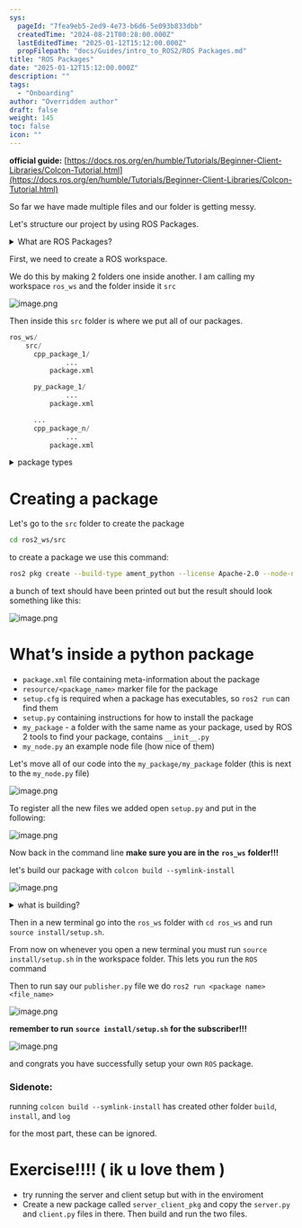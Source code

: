 ```yaml
---
sys:
  pageId: "7fea9eb5-2ed9-4e73-b6d6-5e093b833dbb"
  createdTime: "2024-08-21T00:28:00.000Z"
  lastEditedTime: "2025-01-12T15:12:00.000Z"
  propFilepath: "docs/Guides/intro_to_ROS2/ROS Packages.md"
title: "ROS Packages"
date: "2025-01-12T15:12:00.000Z"
description: ""
tags:
  - "Onboarding"
author: "Overridden author"
draft: false
weight: 145
toc: false
icon: ""
---
```


**official guide:** [https://docs.ros.org/en/humble/Tutorials/Beginner-Client-Libraries/Colcon-Tutorial.html](https://docs.ros.org/en/humble/Tutorials/Beginner-Client-Libraries/Colcon-Tutorial.html)

So far we have made multiple files and our folder is getting messy.

Let's structure our project by using ROS Packages.

<details>

<summary>What are ROS Packages?</summary>

ROS Packages are, as the name implies, packages of code that are highly sharable between ROS developers.

They consist of a folder, `package.xml` file, and source code

```python
      cpp_package_1/
		      ... imagine much code files here ..
          package.xml
```

</details>

First, we need to create a ROS workspace.

We do this by making 2 folders one inside another. I am calling my workspace `ros_ws` and the folder inside it `src`

![image.png](https://prod-files-secure.s3.us-west-2.amazonaws.com/d518164a-d88e-44d1-a4ee-3adb3bd8bce0/70706947-fd18-4537-a67b-e12946812d31/image.png?X-Amz-Algorithm=AWS4-HMAC-SHA256&X-Amz-Content-Sha256=UNSIGNED-PAYLOAD&X-Amz-Credential=ASIAZI2LB4664WVUPJZC%2F20250508%2Fus-west-2%2Fs3%2Faws4_request&X-Amz-Date=20250508T101002Z&X-Amz-Expires=3600&X-Amz-Security-Token=IQoJb3JpZ2luX2VjEMn%2F%2F%2F%2F%2F%2F%2F%2F%2F%2FwEaCXVzLXdlc3QtMiJHMEUCIQD0Y%2BCfC7UfXfmtvaTe3p8QgG%2F9o37fzB5gt%2BjgKJzDgAIgOXUZEWd1PRDYG%2FEZAqlJyhhfrp5BbMDNbAWIMS5cNlgq%2FwMIchAAGgw2Mzc0MjMxODM4MDUiDMxFFjCkqZK4%2BZDVnCrcAx%2BYBm0DmpGuRm%2BN3Mcs3MZCFswmQFps2eCabGnCgzMqvg%2FZWkvaxbva95lWX2Y89ZyyomO54B%2B2TeJ2jKqufmp8yzXKl%2FGw9k%2FgfHPVDT%2F1CwtwWqJAn%2F%2BTUENbOxAmBmH7xyS2ykh%2F67%2FFrI9t6K6ikOqOlKa0ZLrtKt0tER2rLmb3yCnB6EQdnqYB9ywoYx1pMYgrg2c0f39V0cfYtZV7p%2FBjMPHOPlp6FlY50GkNkFeoPyGekxbJOx7fhaoJ3VD9jwLFoD%2FMfxj8ZNQwEgP1mFCZdpe9xeG8HNl2CzwmtVguEM0P35XL5zERyJuyeAsX0t31jm8x1DQ9xSW97aOV5aoJlTHgaflHksPZMZl9XfdFFTKXVSYOHF3b0TuLVhGpO21lt8fx13dObGWbmHvaMR67EIm2mUx5uaSagr5HJc4L%2BrICN4IBcbjsv7gNT%2BKPWszddfSs9%2BtjG%2BN6gtQW9FXX3i5n0EtRiqT3ohO1ysA18oH2Ep68yLRXp1S6oohcauh0HSBsGJ7iFTEc%2FGNx7CHLaaOhSIdfZIGSwPHyswsSk50ia7KjOiP31d%2Fx3JGPdHe96Px32Y%2F9nL4i5rugCbPomTAoQlQwaBzeR2D7KdrcbxiGMukFQI%2FqMPjf8cAGOqUBGGaLmMqvAl4CdU2bfyFEUF3msqrrJdlkYB5VfiLjKJuS%2BH6iN8SsDus5X9RpMd3UBR1DF%2Fs0m%2BEvV%2BFyYOUS3s39D0iY6gpupHmLE7%2FyGpKBpUeswPf%2Ft9JD0KCBZXbgXFWGdkPnKsAAbSfRND1f4KHzNI1kNWzxjlEiEFdL8AFnH0Ne9CvGgouK%2B%2FYzWhS3KdGibRNHhB8j0bu8QdcHfY3N7BXi&X-Amz-Signature=5ab7ff826c4979bfff3d0043f27f50ffd698f2313c5d14d451147fcd21cf98c5&X-Amz-SignedHeaders=host&x-id=GetObject)

Then inside this `src` folder is where we put all of our packages.

```python
ros_ws/
    src/
      cpp_package_1/
		      ...
          package.xml

      py_package_1/
		      ...
          package.xml

      ...
      cpp_package_n/
		      ...
          package.xml

```

<details>

<summary>package types</summary>

packages can be either `C++` or python.

the intern file structure is different for each but for this guide we will stick to creating python packages

</details>

# Creating a package

Let's go to the `src` folder to create the package

```bash
cd ros2_ws/src
```

to create a package we use this command:

```bash
ros2 pkg create --build-type ament_python --license Apache-2.0 --node-name my_node my_package
```

a bunch of text should have been printed out but the result should look something like this:

![image.png](https://prod-files-secure.s3.us-west-2.amazonaws.com/d518164a-d88e-44d1-a4ee-3adb3bd8bce0/e6cf1e3f-8512-4a3e-b131-079f800bf3e8/image.png?X-Amz-Algorithm=AWS4-HMAC-SHA256&X-Amz-Content-Sha256=UNSIGNED-PAYLOAD&X-Amz-Credential=ASIAZI2LB4664WVUPJZC%2F20250508%2Fus-west-2%2Fs3%2Faws4_request&X-Amz-Date=20250508T101002Z&X-Amz-Expires=3600&X-Amz-Security-Token=IQoJb3JpZ2luX2VjEMn%2F%2F%2F%2F%2F%2F%2F%2F%2F%2FwEaCXVzLXdlc3QtMiJHMEUCIQD0Y%2BCfC7UfXfmtvaTe3p8QgG%2F9o37fzB5gt%2BjgKJzDgAIgOXUZEWd1PRDYG%2FEZAqlJyhhfrp5BbMDNbAWIMS5cNlgq%2FwMIchAAGgw2Mzc0MjMxODM4MDUiDMxFFjCkqZK4%2BZDVnCrcAx%2BYBm0DmpGuRm%2BN3Mcs3MZCFswmQFps2eCabGnCgzMqvg%2FZWkvaxbva95lWX2Y89ZyyomO54B%2B2TeJ2jKqufmp8yzXKl%2FGw9k%2FgfHPVDT%2F1CwtwWqJAn%2F%2BTUENbOxAmBmH7xyS2ykh%2F67%2FFrI9t6K6ikOqOlKa0ZLrtKt0tER2rLmb3yCnB6EQdnqYB9ywoYx1pMYgrg2c0f39V0cfYtZV7p%2FBjMPHOPlp6FlY50GkNkFeoPyGekxbJOx7fhaoJ3VD9jwLFoD%2FMfxj8ZNQwEgP1mFCZdpe9xeG8HNl2CzwmtVguEM0P35XL5zERyJuyeAsX0t31jm8x1DQ9xSW97aOV5aoJlTHgaflHksPZMZl9XfdFFTKXVSYOHF3b0TuLVhGpO21lt8fx13dObGWbmHvaMR67EIm2mUx5uaSagr5HJc4L%2BrICN4IBcbjsv7gNT%2BKPWszddfSs9%2BtjG%2BN6gtQW9FXX3i5n0EtRiqT3ohO1ysA18oH2Ep68yLRXp1S6oohcauh0HSBsGJ7iFTEc%2FGNx7CHLaaOhSIdfZIGSwPHyswsSk50ia7KjOiP31d%2Fx3JGPdHe96Px32Y%2F9nL4i5rugCbPomTAoQlQwaBzeR2D7KdrcbxiGMukFQI%2FqMPjf8cAGOqUBGGaLmMqvAl4CdU2bfyFEUF3msqrrJdlkYB5VfiLjKJuS%2BH6iN8SsDus5X9RpMd3UBR1DF%2Fs0m%2BEvV%2BFyYOUS3s39D0iY6gpupHmLE7%2FyGpKBpUeswPf%2Ft9JD0KCBZXbgXFWGdkPnKsAAbSfRND1f4KHzNI1kNWzxjlEiEFdL8AFnH0Ne9CvGgouK%2B%2FYzWhS3KdGibRNHhB8j0bu8QdcHfY3N7BXi&X-Amz-Signature=cccd7325fb450313fe257823060aeae13f1929018538c720e6092491f86a5b3a&X-Amz-SignedHeaders=host&x-id=GetObject)

# What’s inside a python package

- `package.xml` file containing meta-information about the package
- `resource/<package_name>` marker file for the package
- `setup.cfg` is required when a package has executables, so `ros2 run` can find them
- `setup.py` containing instructions for how to install the package
- `my_package` - a folder with the same name as your package, used by ROS 2 tools to find your package, contains `__init__.py`
- `my_node.py` an example node file (how nice of them)

Let's move all of our code into the `my_package/my_package` folder (this is next to the `my_node.py` file)

![image.png](https://prod-files-secure.s3.us-west-2.amazonaws.com/d518164a-d88e-44d1-a4ee-3adb3bd8bce0/9ce58f11-0da9-4d3e-b86d-506a9685d378/image.png?X-Amz-Algorithm=AWS4-HMAC-SHA256&X-Amz-Content-Sha256=UNSIGNED-PAYLOAD&X-Amz-Credential=ASIAZI2LB4664WVUPJZC%2F20250508%2Fus-west-2%2Fs3%2Faws4_request&X-Amz-Date=20250508T101002Z&X-Amz-Expires=3600&X-Amz-Security-Token=IQoJb3JpZ2luX2VjEMn%2F%2F%2F%2F%2F%2F%2F%2F%2F%2FwEaCXVzLXdlc3QtMiJHMEUCIQD0Y%2BCfC7UfXfmtvaTe3p8QgG%2F9o37fzB5gt%2BjgKJzDgAIgOXUZEWd1PRDYG%2FEZAqlJyhhfrp5BbMDNbAWIMS5cNlgq%2FwMIchAAGgw2Mzc0MjMxODM4MDUiDMxFFjCkqZK4%2BZDVnCrcAx%2BYBm0DmpGuRm%2BN3Mcs3MZCFswmQFps2eCabGnCgzMqvg%2FZWkvaxbva95lWX2Y89ZyyomO54B%2B2TeJ2jKqufmp8yzXKl%2FGw9k%2FgfHPVDT%2F1CwtwWqJAn%2F%2BTUENbOxAmBmH7xyS2ykh%2F67%2FFrI9t6K6ikOqOlKa0ZLrtKt0tER2rLmb3yCnB6EQdnqYB9ywoYx1pMYgrg2c0f39V0cfYtZV7p%2FBjMPHOPlp6FlY50GkNkFeoPyGekxbJOx7fhaoJ3VD9jwLFoD%2FMfxj8ZNQwEgP1mFCZdpe9xeG8HNl2CzwmtVguEM0P35XL5zERyJuyeAsX0t31jm8x1DQ9xSW97aOV5aoJlTHgaflHksPZMZl9XfdFFTKXVSYOHF3b0TuLVhGpO21lt8fx13dObGWbmHvaMR67EIm2mUx5uaSagr5HJc4L%2BrICN4IBcbjsv7gNT%2BKPWszddfSs9%2BtjG%2BN6gtQW9FXX3i5n0EtRiqT3ohO1ysA18oH2Ep68yLRXp1S6oohcauh0HSBsGJ7iFTEc%2FGNx7CHLaaOhSIdfZIGSwPHyswsSk50ia7KjOiP31d%2Fx3JGPdHe96Px32Y%2F9nL4i5rugCbPomTAoQlQwaBzeR2D7KdrcbxiGMukFQI%2FqMPjf8cAGOqUBGGaLmMqvAl4CdU2bfyFEUF3msqrrJdlkYB5VfiLjKJuS%2BH6iN8SsDus5X9RpMd3UBR1DF%2Fs0m%2BEvV%2BFyYOUS3s39D0iY6gpupHmLE7%2FyGpKBpUeswPf%2Ft9JD0KCBZXbgXFWGdkPnKsAAbSfRND1f4KHzNI1kNWzxjlEiEFdL8AFnH0Ne9CvGgouK%2B%2FYzWhS3KdGibRNHhB8j0bu8QdcHfY3N7BXi&X-Amz-Signature=b7a5db11675a25ae913040cfce5c3a1729de5c1c312529aab466562ff41ab491&X-Amz-SignedHeaders=host&x-id=GetObject)

To register all the new files we added open `setup.py` and put in the following:

![image.png](https://prod-files-secure.s3.us-west-2.amazonaws.com/d518164a-d88e-44d1-a4ee-3adb3bd8bce0/1cd7c262-4cae-4496-9d75-c178537d24a2/image.png?X-Amz-Algorithm=AWS4-HMAC-SHA256&X-Amz-Content-Sha256=UNSIGNED-PAYLOAD&X-Amz-Credential=ASIAZI2LB4664WVUPJZC%2F20250508%2Fus-west-2%2Fs3%2Faws4_request&X-Amz-Date=20250508T101002Z&X-Amz-Expires=3600&X-Amz-Security-Token=IQoJb3JpZ2luX2VjEMn%2F%2F%2F%2F%2F%2F%2F%2F%2F%2FwEaCXVzLXdlc3QtMiJHMEUCIQD0Y%2BCfC7UfXfmtvaTe3p8QgG%2F9o37fzB5gt%2BjgKJzDgAIgOXUZEWd1PRDYG%2FEZAqlJyhhfrp5BbMDNbAWIMS5cNlgq%2FwMIchAAGgw2Mzc0MjMxODM4MDUiDMxFFjCkqZK4%2BZDVnCrcAx%2BYBm0DmpGuRm%2BN3Mcs3MZCFswmQFps2eCabGnCgzMqvg%2FZWkvaxbva95lWX2Y89ZyyomO54B%2B2TeJ2jKqufmp8yzXKl%2FGw9k%2FgfHPVDT%2F1CwtwWqJAn%2F%2BTUENbOxAmBmH7xyS2ykh%2F67%2FFrI9t6K6ikOqOlKa0ZLrtKt0tER2rLmb3yCnB6EQdnqYB9ywoYx1pMYgrg2c0f39V0cfYtZV7p%2FBjMPHOPlp6FlY50GkNkFeoPyGekxbJOx7fhaoJ3VD9jwLFoD%2FMfxj8ZNQwEgP1mFCZdpe9xeG8HNl2CzwmtVguEM0P35XL5zERyJuyeAsX0t31jm8x1DQ9xSW97aOV5aoJlTHgaflHksPZMZl9XfdFFTKXVSYOHF3b0TuLVhGpO21lt8fx13dObGWbmHvaMR67EIm2mUx5uaSagr5HJc4L%2BrICN4IBcbjsv7gNT%2BKPWszddfSs9%2BtjG%2BN6gtQW9FXX3i5n0EtRiqT3ohO1ysA18oH2Ep68yLRXp1S6oohcauh0HSBsGJ7iFTEc%2FGNx7CHLaaOhSIdfZIGSwPHyswsSk50ia7KjOiP31d%2Fx3JGPdHe96Px32Y%2F9nL4i5rugCbPomTAoQlQwaBzeR2D7KdrcbxiGMukFQI%2FqMPjf8cAGOqUBGGaLmMqvAl4CdU2bfyFEUF3msqrrJdlkYB5VfiLjKJuS%2BH6iN8SsDus5X9RpMd3UBR1DF%2Fs0m%2BEvV%2BFyYOUS3s39D0iY6gpupHmLE7%2FyGpKBpUeswPf%2Ft9JD0KCBZXbgXFWGdkPnKsAAbSfRND1f4KHzNI1kNWzxjlEiEFdL8AFnH0Ne9CvGgouK%2B%2FYzWhS3KdGibRNHhB8j0bu8QdcHfY3N7BXi&X-Amz-Signature=82ee7675198d2d2cfa172c4ce7cdb437def63e9006a15ff64c7b91dc1c9315b6&X-Amz-SignedHeaders=host&x-id=GetObject)

Now back in the command line **make sure you are in the** **`ros_ws`** **folder!!!**

let's build our package with `colcon build --symlink-install`

![image.png](https://prod-files-secure.s3.us-west-2.amazonaws.com/d518164a-d88e-44d1-a4ee-3adb3bd8bce0/2f2a0d27-b173-48fd-b189-5f5c0ce65619/image.png?X-Amz-Algorithm=AWS4-HMAC-SHA256&X-Amz-Content-Sha256=UNSIGNED-PAYLOAD&X-Amz-Credential=ASIAZI2LB4664WVUPJZC%2F20250508%2Fus-west-2%2Fs3%2Faws4_request&X-Amz-Date=20250508T101002Z&X-Amz-Expires=3600&X-Amz-Security-Token=IQoJb3JpZ2luX2VjEMn%2F%2F%2F%2F%2F%2F%2F%2F%2F%2FwEaCXVzLXdlc3QtMiJHMEUCIQD0Y%2BCfC7UfXfmtvaTe3p8QgG%2F9o37fzB5gt%2BjgKJzDgAIgOXUZEWd1PRDYG%2FEZAqlJyhhfrp5BbMDNbAWIMS5cNlgq%2FwMIchAAGgw2Mzc0MjMxODM4MDUiDMxFFjCkqZK4%2BZDVnCrcAx%2BYBm0DmpGuRm%2BN3Mcs3MZCFswmQFps2eCabGnCgzMqvg%2FZWkvaxbva95lWX2Y89ZyyomO54B%2B2TeJ2jKqufmp8yzXKl%2FGw9k%2FgfHPVDT%2F1CwtwWqJAn%2F%2BTUENbOxAmBmH7xyS2ykh%2F67%2FFrI9t6K6ikOqOlKa0ZLrtKt0tER2rLmb3yCnB6EQdnqYB9ywoYx1pMYgrg2c0f39V0cfYtZV7p%2FBjMPHOPlp6FlY50GkNkFeoPyGekxbJOx7fhaoJ3VD9jwLFoD%2FMfxj8ZNQwEgP1mFCZdpe9xeG8HNl2CzwmtVguEM0P35XL5zERyJuyeAsX0t31jm8x1DQ9xSW97aOV5aoJlTHgaflHksPZMZl9XfdFFTKXVSYOHF3b0TuLVhGpO21lt8fx13dObGWbmHvaMR67EIm2mUx5uaSagr5HJc4L%2BrICN4IBcbjsv7gNT%2BKPWszddfSs9%2BtjG%2BN6gtQW9FXX3i5n0EtRiqT3ohO1ysA18oH2Ep68yLRXp1S6oohcauh0HSBsGJ7iFTEc%2FGNx7CHLaaOhSIdfZIGSwPHyswsSk50ia7KjOiP31d%2Fx3JGPdHe96Px32Y%2F9nL4i5rugCbPomTAoQlQwaBzeR2D7KdrcbxiGMukFQI%2FqMPjf8cAGOqUBGGaLmMqvAl4CdU2bfyFEUF3msqrrJdlkYB5VfiLjKJuS%2BH6iN8SsDus5X9RpMd3UBR1DF%2Fs0m%2BEvV%2BFyYOUS3s39D0iY6gpupHmLE7%2FyGpKBpUeswPf%2Ft9JD0KCBZXbgXFWGdkPnKsAAbSfRND1f4KHzNI1kNWzxjlEiEFdL8AFnH0Ne9CvGgouK%2B%2FYzWhS3KdGibRNHhB8j0bu8QdcHfY3N7BXi&X-Amz-Signature=3c293b77c9210616dbfeb03dc0edfa7e8718f8791ecb75dfb06ffe123f24083c&X-Amz-SignedHeaders=host&x-id=GetObject)

<details>

<summary>what is building?</summary>

if you are a CS major at Rose-Hulman you will learn the answer to this in CSSE132

but TLDR; is it combines all the code files into one program that can be run easily 

</details>

Then in a new terminal go into the `ros_ws` folder with `cd ros_ws` and run `source install/setup.sh`. 

From now on whenever you open a new terminal you must run `source install/setup.sh` in the workspace folder. This lets you run the `ROS` command

Then to run say our `publisher.py` file we do `ros2 run <package name> <file_name>`

![image.png](https://prod-files-secure.s3.us-west-2.amazonaws.com/d518164a-d88e-44d1-a4ee-3adb3bd8bce0/4f4b1219-3a44-4632-aa0a-ce3471699f59/image.png?X-Amz-Algorithm=AWS4-HMAC-SHA256&X-Amz-Content-Sha256=UNSIGNED-PAYLOAD&X-Amz-Credential=ASIAZI2LB4664WVUPJZC%2F20250508%2Fus-west-2%2Fs3%2Faws4_request&X-Amz-Date=20250508T101002Z&X-Amz-Expires=3600&X-Amz-Security-Token=IQoJb3JpZ2luX2VjEMn%2F%2F%2F%2F%2F%2F%2F%2F%2F%2FwEaCXVzLXdlc3QtMiJHMEUCIQD0Y%2BCfC7UfXfmtvaTe3p8QgG%2F9o37fzB5gt%2BjgKJzDgAIgOXUZEWd1PRDYG%2FEZAqlJyhhfrp5BbMDNbAWIMS5cNlgq%2FwMIchAAGgw2Mzc0MjMxODM4MDUiDMxFFjCkqZK4%2BZDVnCrcAx%2BYBm0DmpGuRm%2BN3Mcs3MZCFswmQFps2eCabGnCgzMqvg%2FZWkvaxbva95lWX2Y89ZyyomO54B%2B2TeJ2jKqufmp8yzXKl%2FGw9k%2FgfHPVDT%2F1CwtwWqJAn%2F%2BTUENbOxAmBmH7xyS2ykh%2F67%2FFrI9t6K6ikOqOlKa0ZLrtKt0tER2rLmb3yCnB6EQdnqYB9ywoYx1pMYgrg2c0f39V0cfYtZV7p%2FBjMPHOPlp6FlY50GkNkFeoPyGekxbJOx7fhaoJ3VD9jwLFoD%2FMfxj8ZNQwEgP1mFCZdpe9xeG8HNl2CzwmtVguEM0P35XL5zERyJuyeAsX0t31jm8x1DQ9xSW97aOV5aoJlTHgaflHksPZMZl9XfdFFTKXVSYOHF3b0TuLVhGpO21lt8fx13dObGWbmHvaMR67EIm2mUx5uaSagr5HJc4L%2BrICN4IBcbjsv7gNT%2BKPWszddfSs9%2BtjG%2BN6gtQW9FXX3i5n0EtRiqT3ohO1ysA18oH2Ep68yLRXp1S6oohcauh0HSBsGJ7iFTEc%2FGNx7CHLaaOhSIdfZIGSwPHyswsSk50ia7KjOiP31d%2Fx3JGPdHe96Px32Y%2F9nL4i5rugCbPomTAoQlQwaBzeR2D7KdrcbxiGMukFQI%2FqMPjf8cAGOqUBGGaLmMqvAl4CdU2bfyFEUF3msqrrJdlkYB5VfiLjKJuS%2BH6iN8SsDus5X9RpMd3UBR1DF%2Fs0m%2BEvV%2BFyYOUS3s39D0iY6gpupHmLE7%2FyGpKBpUeswPf%2Ft9JD0KCBZXbgXFWGdkPnKsAAbSfRND1f4KHzNI1kNWzxjlEiEFdL8AFnH0Ne9CvGgouK%2B%2FYzWhS3KdGibRNHhB8j0bu8QdcHfY3N7BXi&X-Amz-Signature=5e4d8cf4df119dca0f698faba6acc0a3673761bd5b14b504a2322973b3c1c6b3&X-Amz-SignedHeaders=host&x-id=GetObject)

**remember to run** **`source install/setup.sh`** **for the subscriber!!!**

![image.png](https://prod-files-secure.s3.us-west-2.amazonaws.com/d518164a-d88e-44d1-a4ee-3adb3bd8bce0/02121119-dad4-49ec-8356-c956108b4243/image.png?X-Amz-Algorithm=AWS4-HMAC-SHA256&X-Amz-Content-Sha256=UNSIGNED-PAYLOAD&X-Amz-Credential=ASIAZI2LB4664WVUPJZC%2F20250508%2Fus-west-2%2Fs3%2Faws4_request&X-Amz-Date=20250508T101002Z&X-Amz-Expires=3600&X-Amz-Security-Token=IQoJb3JpZ2luX2VjEMn%2F%2F%2F%2F%2F%2F%2F%2F%2F%2FwEaCXVzLXdlc3QtMiJHMEUCIQD0Y%2BCfC7UfXfmtvaTe3p8QgG%2F9o37fzB5gt%2BjgKJzDgAIgOXUZEWd1PRDYG%2FEZAqlJyhhfrp5BbMDNbAWIMS5cNlgq%2FwMIchAAGgw2Mzc0MjMxODM4MDUiDMxFFjCkqZK4%2BZDVnCrcAx%2BYBm0DmpGuRm%2BN3Mcs3MZCFswmQFps2eCabGnCgzMqvg%2FZWkvaxbva95lWX2Y89ZyyomO54B%2B2TeJ2jKqufmp8yzXKl%2FGw9k%2FgfHPVDT%2F1CwtwWqJAn%2F%2BTUENbOxAmBmH7xyS2ykh%2F67%2FFrI9t6K6ikOqOlKa0ZLrtKt0tER2rLmb3yCnB6EQdnqYB9ywoYx1pMYgrg2c0f39V0cfYtZV7p%2FBjMPHOPlp6FlY50GkNkFeoPyGekxbJOx7fhaoJ3VD9jwLFoD%2FMfxj8ZNQwEgP1mFCZdpe9xeG8HNl2CzwmtVguEM0P35XL5zERyJuyeAsX0t31jm8x1DQ9xSW97aOV5aoJlTHgaflHksPZMZl9XfdFFTKXVSYOHF3b0TuLVhGpO21lt8fx13dObGWbmHvaMR67EIm2mUx5uaSagr5HJc4L%2BrICN4IBcbjsv7gNT%2BKPWszddfSs9%2BtjG%2BN6gtQW9FXX3i5n0EtRiqT3ohO1ysA18oH2Ep68yLRXp1S6oohcauh0HSBsGJ7iFTEc%2FGNx7CHLaaOhSIdfZIGSwPHyswsSk50ia7KjOiP31d%2Fx3JGPdHe96Px32Y%2F9nL4i5rugCbPomTAoQlQwaBzeR2D7KdrcbxiGMukFQI%2FqMPjf8cAGOqUBGGaLmMqvAl4CdU2bfyFEUF3msqrrJdlkYB5VfiLjKJuS%2BH6iN8SsDus5X9RpMd3UBR1DF%2Fs0m%2BEvV%2BFyYOUS3s39D0iY6gpupHmLE7%2FyGpKBpUeswPf%2Ft9JD0KCBZXbgXFWGdkPnKsAAbSfRND1f4KHzNI1kNWzxjlEiEFdL8AFnH0Ne9CvGgouK%2B%2FYzWhS3KdGibRNHhB8j0bu8QdcHfY3N7BXi&X-Amz-Signature=361dd0ea61d4f0fa14b1ec816ab3749b723ef0a0d42dfde93d076ae4eb2bf15b&X-Amz-SignedHeaders=host&x-id=GetObject)

and congrats you have successfully setup your own `ROS` package.

### Sidenote:

running `colcon build --symlink-install` has created other folder `build`, `install`, and `log`

for the most part, these can be ignored.

# Exercise!!!! ( ik u love them )

- try running the server and client setup but with in the enviroment
- Create a new package called `server_client_pkg` and copy the `server.py` and `client.py` files in there. Then build and run the two files.
